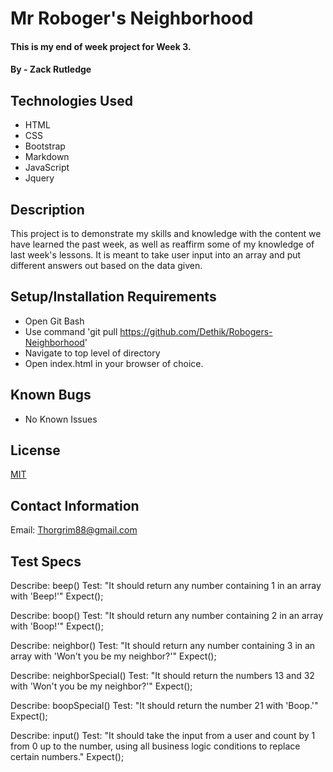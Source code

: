 # Mr Roboger's Neighborhood

#### This is my end of week project for Week 3.

#### By - Zack Rutledge

## Technologies Used

* HTML
* CSS
* Bootstrap
* Markdown
* JavaScript
* Jquery

## Description

This project is to demonstrate my skills and knowledge with the content we have learned the past week, as well as reaffirm some of my knowledge of last week's lessons. It is meant to take user input into an array and put different answers out based on the data given.

## Setup/Installation Requirements

* Open Git Bash
* Use command 'git pull https://github.com/Dethik/Robogers-Neighborhood'
* Navigate to top level of directory
* Open index.html in your browser of choice.

## Known Bugs

* No Known Issues

## License

[MIT](LICENSE.txt)

## Contact Information

Email: Thorgrim88@gmail.com

## Test Specs

Describe: beep()
Test: "It should return any number containing 1 in an array with 'Beep!'"
Expect();

Describe: boop()
Test: "It should return any number containing 2 in an array with 'Boop!'"
Expect();

Describe: neighbor()
Test: "It should return any number containing 3 in an array with 'Won't you be my neighbor?'"
Expect();

Describe: neighborSpecial()
Test: "It should return the numbers 13 and 32 with 'Won't you be my neighbor?'"
Expect();

Describe: boopSpecial()
Test: "It should return the number 21 with 'Boop.'"
Expect();

Describe: input()
Test: "It should take the input from a user and count by 1 from 0 up to the number, using all business logic conditions to replace certain numbers."
Expect();